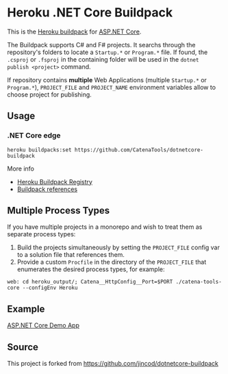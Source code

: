 # Heroku .NET Core Buildpack


This is the [Heroku buildpack](https://devcenter.heroku.com/articles/buildpacks) for [ASP.NET Core](https://docs.microsoft.com/en-us/aspnet/core/).

The Buildpack supports C# and F# projects. It searchs through the repository's folders to locate a `Startup.*` or `Program.*` file. If found, the `.csproj` or `.fsproj` in the containing folder will be used in the `dotnet publish <project>` command.

If repository contains **multiple** Web Applications (multiple `Startup.*` or `Program.*`), `PROJECT_FILE` and `PROJECT_NAME` environment variables allow to choose project for publishing.

## Usage

### .NET Core edge

```
heroku buildpacks:set https://github.com/CatenaTools/dotnetcore-buildpack
```

More info

- [Heroku Buildpack Registry](https://devcenter.heroku.com/articles/buildpack-registry)
- [Buildpack references](https://devcenter.heroku.com/articles/buildpacks#buildpack-references)

## Multiple Process Types
If you have multiple projects in a monorepo and wish to treat them as separate process types:
1. Build the projects simultaneously by setting the `PROJECT_FILE` config var to a solution file that references them.
2. Provide a custom `Procfile` in the directory of the `PROJECT_FILE` that enumerates the desired process types, for example:
```Procfile
web: cd heroku_output/; Catena__HttpConfig__Port=$PORT ./catena-tools-core --configEnv Heroku
```

## Example

[ASP.NET Core Demo App](https://github.com/jincod/AspNet5DemoApp)

## Source

This project is forked from https://github.com/jincod/dotnetcore-buildpack

